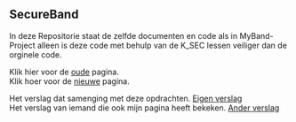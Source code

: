 ## SecureBand
In deze Repositorie staat de zelfde documenten en code als in MyBand-Project
alleen is deze code met behulp van de K_SEC lessen veiliger dan de orginele code.

Klik hier voor de [oude] pagina.  
Klik hoer voor de [nieuwe] pagina.

Het verslag dat samenging met deze opdrachten. [Eigen verslag]   
Het verslag van iemand die ook mijn pagina heeft bekeken. [Ander verslag]

[oude]: http://27728.hosts2.ma-cloud.nl/ma/bewijzenmap/MyBand-Project/public/
[nieuwe]: #
[Eigen verslag]: doc/verslag.pdf
[Ander verslag]: doc/